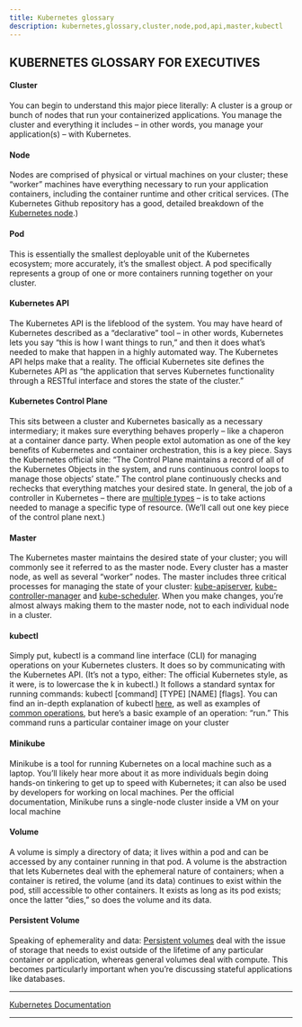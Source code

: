 ```yaml
---
title: Kubernetes glossary
description: kubernetes,glossary,cluster,node,pod,api,master,kubectl
---
```


## KUBERNETES GLOSSARY FOR EXECUTIVES
 
#### Cluster

You can begin to understand this major piece literally: A cluster is a group or bunch of nodes that run your
containerized applications. You manage the cluster and everything it includes – in other words, you manage your
application(s) – with Kubernetes.

#### Node

Nodes are comprised of physical or virtual machines on your cluster; these “worker” machines have everything
necessary to run your application containers, including the container runtime and other critical services. (The
Kubernetes Github repository has a good, detailed breakdown of the [Kubernetes node](https://github.com/kubernetes/community/blob/master/contributors/design-proposals/architecture/architecture.md#the-kubernetes-node).)

#### Pod

This is essentially the smallest deployable unit of the Kubernetes ecosystem; more accurately, it’s the smallest
object. A pod specifically represents a group of one or more containers running together on your cluster.

#### Kubernetes API

The Kubernetes API is the lifeblood of the system. You may have heard of Kubernetes described as a “declarative”
tool – in other words, Kubernetes lets you say “this is how I want things to run,” and then it does what’s needed to
make that happen in a highly automated way. The Kubernetes API helps make that a reality. The official Kubernetes site defines the Kubernetes API as “the application that serves Kubernetes functionality through a RESTful
interface and stores the state of the cluster.”

#### Kubernetes Control Plane

This sits between a cluster and Kubernetes basically as a necessary intermediary; it makes sure everything behaves
properly – like a chaperon at a container dance party. When people extol automation as one of the key benefits of
Kubernetes and container orchestration, this is a key piece. Says the Kubernetes official site: “The Control Plane
maintains a record of all of the Kubernetes Objects in the system, and runs continuous control loops to manage
those objects’ state.” The control plane continuously checks and rechecks that everything matches your desired
state. In general, the job of a controller in Kubernetes – there are [multiple types](https://kubernetes.io/docs/concepts/workloads/controllers/replicaset/) – is to take actions needed to
manage a specific type of resource. (We’ll call out one key piece of the control plane next.)

#### Master

The Kubernetes master maintains the desired state of your cluster; you will commonly see it referred to as the master
node. Every cluster has a master node, as well as several “worker” nodes. The master includes three critical processes
for managing the state of your cluster: [kube-apiserver](https://kubernetes.io/docs/reference/command-line-tools-reference/kube-apiserver/), [kube-controller-manager](https://kubernetes.io/docs/reference/command-line-tools-reference/kube-controller-manager/) and [kube-scheduler](https://kubernetes.io/docs/reference/command-line-tools-reference/kube-scheduler/). When you make
changes, you’re almost always making them to the master node, not to each individual node in a cluster.

#### kubectl

Simply put, kubectl is a command line interface (CLI) for managing operations on your Kubernetes clusters. It does so
by communicating with the Kubernetes API. (It’s not a typo, either: The official Kubernetes style, as it were, is to lowercase the k in kubectl.) It follows a standard syntax for running commands: kubectl [command] [TYPE] [NAME] [flags].
You can find an in-depth explanation of kubectl [here](https://kubernetes.io/docs/reference/kubectl/overview/), as well as examples of [common operations](https://kubernetes.io/docs/reference/kubectl/#examples-common-operations), but here’s a basic
example of an operation: “run.” This command runs a particular container image on your cluster

#### Minikube

Minikube is a tool for running Kubernetes on a local machine such as a laptop. You’ll likely hear more about it
as more individuals begin doing hands-on tinkering to get up to speed with Kubernetes; it can also be used by
developers for working on local machines. Per the official documentation, Minikube runs a single-node cluster
inside a VM on your local machine

#### Volume

A volume is simply a directory of data; it lives within a pod and can be accessed by any container running in that pod.
A volume is the abstraction that lets Kubernetes deal with the ephemeral nature of containers; when a container
is retired, the volume (and its data) continues to exist within the pod, still accessible to other containers. It exists
as long as its pod exists; once the latter “dies,” so does the volume and its data.

#### Persistent Volume

Speaking of ephemerality and data: [Persistent volumes](https://kubernetes.io/docs/concepts/storage/persistent-volumes/) deal with the issue of storage that needs to exist outside of
the lifetime of any particular container or application, whereas general volumes deal with compute. This becomes
particularly important when you’re discussing stateful applications like databases.

---

[Kubernetes Documentation](https://kubernetes.io/docs/home/)

---

